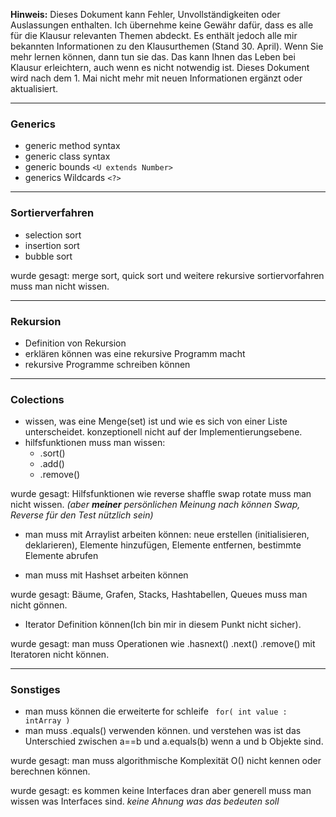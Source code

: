 
**Hinweis:** Dieses Dokument kann Fehler, Unvollständigkeiten oder Auslassungen enthalten. Ich übernehme keine Gewähr dafür, dass es alle für die Klausur relevanten Themen abdeckt. Es enthält jedoch alle mir bekannten Informationen zu den Klausurthemen (Stand 30. April). Wenn Sie mehr lernen können, dann tun sie das. Das kann Ihnen das Leben bei Klausur erleichtern, auch wenn es nicht notwendig ist. Dieses Dokument wird nach dem 1. Mai nicht mehr mit neuen Informationen ergänzt oder aktualisiert.

---
### Generics
- generic method syntax
- generic class syntax
- generic bounds  `<U extends Number>`
- generics Wildcards `<?>`
---
### Sortierverfahren
- selection sort
- insertion sort
- bubble sort


wurde gesagt: merge sort, quick sort und weitere rekursive sortiervorfahren muss man nicht wissen.

---
### Rekursion
- Definition von Rekursion
- erklären können was eine rekursive Programm macht
- rekursive Programme schreiben können
---
### Colections
- wissen, was eine Menge(set) ist und wie es sich von einer Liste unterscheidet. konzeptionell nicht auf der Implementierungsebene.
-  hilfsfunktionen muss man wissen:
	-  .sort()
	-  .add()
	-  .remove()

wurde gesagt: Hilfsfunktionen wie reverse shaffle swap rotate muss man nicht wissen. *(aber **meiner** persönlichen Meinung nach können Swap, Reverse für den Test nützlich sein)*

- man muss mit Arraylist arbeiten können: neue erstellen (initialisieren, deklarieren), Elemente hinzufügen, Elemente entfernen, bestimmte Elemente abrufen

- man muss mit Hashset arbeiten können

wurde gesagt: Bäume, Grafen, Stacks, Hashtabellen, Queues muss man nicht gönnen.

-  Iterator Definition können(Ich bin mir in diesem Punkt nicht sicher).
  
wurde gesagt: man muss Operationen wie .hasnext() .next() .remove() mit Iteratoren nicht können.

--- 
### Sonstiges

- man muss können die erweiterte for schleife ` for( int value : intArray )`
- man muss .equals() verwenden können. und verstehen was ist das Unterschied zwischen a==b und a.equals(b)  wenn a und b Objekte sind.

wurde gesagt: man muss algorithmische Komplexität O() nicht kennen oder berechnen können.

wurde gesagt: es kommen keine Interfaces dran aber generell muss man wissen was Interfaces sind. *keine Ahnung was das bedeuten soll*
